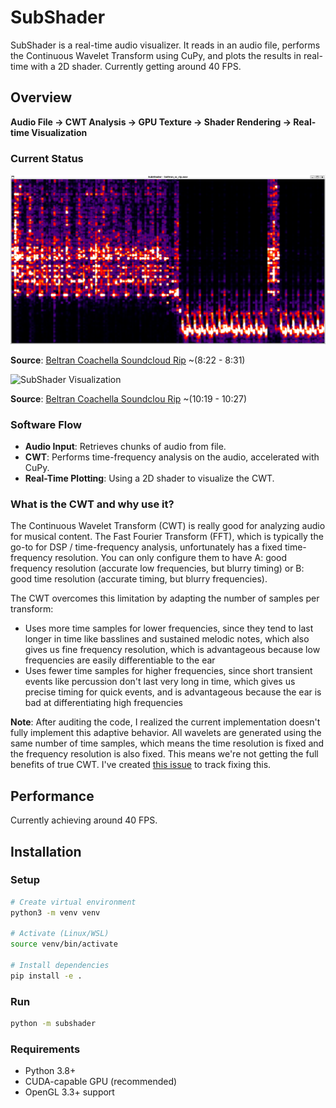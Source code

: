 # SubShader

SubShader is a real-time audio visualizer. It reads in an audio file, performs the Continuous Wavelet Transform using CuPy, and plots the results in real-time with a 2D shader. Currently getting around 40 FPS.

## Overview

**Audio File → CWT Analysis → GPU Texture → Shader Rendering → Real-time Visualization**

### Current Status

![SubShader Visualization](assets/images/beltran_souncloud_wav_0m_8s_to_0m_25s.png)

**Source**: [Beltran Coachella Soundcloud Rip](https://soundcloud.com/listenbeltran/beltran-coachella-yuma-weekend-1-2025) ~(8:22 - 8:31)

![SubShader Visualization](https://github.com/user-attachments/assets/19f9c2a9-9964-4477-aa27-08e7447f6437)

**Source**: [Beltran Coachella Soundclou Rip](https://soundcloud.com/listenbeltran/beltran-coachella-yuma-weekend-1-2025) ~(10:19 - 10:27)

### Software Flow
- **Audio Input**: Retrieves chunks of audio from file.
- **CWT**: Performs time-frequency analysis on the audio, accelerated with CuPy.
- **Real-Time Plotting**: Using a 2D shader to visualize the CWT.

### What is the CWT and why use it?

The Continuous Wavelet Transform (CWT) is really good for analyzing audio for musical content. The Fast Fourier Transform (FFT), which is typically the go-to for DSP / time-frequency analysis, unfortunately has a fixed time-frequency resolution. You can only configure them to have A: good frequency resolution (accurate low frequencies, but blurry timing) or B: good time resolution (accurate timing, but blurry frequencies). 

The CWT overcomes this limitation by adapting the number of samples per transform: 
- Uses more time samples for lower frequencies, since they tend to last longer in time like basslines and sustained melodic notes, which also gives us fine frequency resolution, which is advantageous because low frequencies are easily differentiable to the ear
- Uses fewer time samples for higher frequencies, since short transient events like percussion don't last very long in time, which gives us precise timing for quick events, and is advantageous because the ear is bad at differentiating high frequencies

**Note**: After auditing the code, I realized the current implementation doesn't fully implement this adaptive behavior. All wavelets are generated using the same number of time samples, which means the time resolution is fixed and the frequency resolution is also fixed. This means we're not getting the full benefits of true CWT. I've created [this issue](https://github.com/users/eddie-water/projects/1/views/1?pane=issue&itemId=113509598&issue=eddie-water%7Csub-shader%7C36) to track fixing this.

## Performance

Currently achieving around 40 FPS.

## Installation

### Setup
```bash
# Create virtual environment
python3 -m venv venv

# Activate (Linux/WSL)
source venv/bin/activate

# Install dependencies
pip install -e .
```

### Run
```bash
python -m subshader
```

### Requirements
- Python 3.8+
- CUDA-capable GPU (recommended)
- OpenGL 3.3+ support
